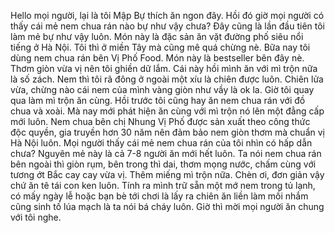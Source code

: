 Hello mọi người, lại là tôi Mập Bự thích ăn ngon đây. Hồi đó giờ mọi người có thấy cái mẻ nem chua rán nào bự như vậy chưa? Đây cũng là lần đầu tiên tôi làm mẻ bự như vậy luôn. Món này là đặc sản ăn vặt đường phố siêu nổi tiếng ở Hà Nội. Tôi thì ở miền Tây mà cũng mê quá chừng nè. Bữa nay tôi dùng nem chua rán bên Vị Phố Food. Món này là bestseller bên đây nè. Thơm giòn vừa vị nên tôi ghiền dữ lắm. Cái này hồi mình ăn với mì trộn nữa là số zách. Nem thì tôi rã đông ở ngoài một xíu là chiên được luôn. Chiên lửa vừa, chừng nào cái nem của mình vàng giòn như vầy là ok la. Giờ tôi quay qua làm mì trộn ăn cùng. Hồi trước tôi cũng hay ăn nem chua rán với đồ chua và xoài. Mà nay mới phát hiện ăn cùng với mì trộn nó lên một đẳng cấp mới luôn. Nem chua bên chị Nhung Vị Phố được sản xuất theo công thức độc quyền, gia truyền hơn 30 năm nên đảm bảo nem giòn thơm mà chuẩn vị Hà Nội luôn. Mọi người thấy cái mẻ nem chua rán của tôi nhìn có hấp dẫn chưa? Nguyên mẻ này là cả 7-8 người ăn mới hết luôn. Ta nói nem chua rán bên ngoài thì giòn rụm, bên trong thì dai, thơm mọng nước, chấm cùng với tương ớt Bắc cay cay vừa vị. Thêm miếng mì trộn nữa. Chèn ơi, đơn giản vậy chứ ăn tê tái con ken luôn. Tính ra mình trữ sẵn một mớ nem trong tủ lạnh, có mấy ngày lễ hoặc bạn bè tới chơi là lấy ra chiên ăn liền làm mồi nhắm cũng sinh tố lúa mạch là ta nói bá cháy luôn. Giờ thì mời mọi người ăn chung với tôi nghe.